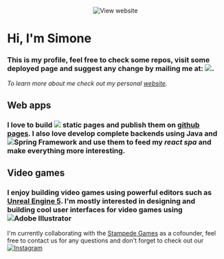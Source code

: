
<p align="center" >
    <img src="https://user-images.githubusercontent.com/39314951/166097136-83b840fb-8d05-4f5f-8a54-0a4a157c1771.png" alt="View website" />
</p>

# Hi, I'm Simone

### This is my profile, feel free to check some repos, visit some deployed page and suggest any change by mailing me at: <a href="mailto:simonelungarella@gmail.com"><img src="https://img.shields.io/badge/Gmail-D14836?style=for-the-badge&logo=gmail&logoColor=white" /></a>.

<i>To learn more about me check out my personal <a href="https://simone-lungarella.github.io/"/>website</a>.</i>

## Web apps

### I love to build <img src="https://img.shields.io/badge/React-20232A?style=for-the-badge&logo=react&logoColor=61DAFB" /> static pages and publish them on  <a href="https://pages.github.com/">github pages</a>. I also love develop complete backends using <b> Java </b> and <img src="https://img.shields.io/badge/Spring-6DB33F?style=for-the-badge&logo=spring&logoColor=white" alt="Spring Framework"/> and use them to feed my <i>react spa</i> and make everything more interesting.

## Video games

### I enjoy building video games using powerful editors such as <a href="https://www.unrealengine.com/en-US/unreal-engine-5"/>Unreal Engine 5</a>. I'm mostly interested in designing and building cool user interfaces for video games using <img src="https://img.shields.io/badge/Adobe%20Illustrator-FF9A00?style=for-the-badge&logo=adobe%20illustrator&logoColor=white" alt="Adobe Illustrator"/>

I'm currently collaborating with the <a href="https://github.com/StampedeStudios">Stampede Games</a> as a cofounder, feel free to contact us for any questions and don't forget to check out our <a href="https://www.instagram.com/stampede_studios/"><img src="https://img.shields.io/badge/Instagram-E4405F?style=for-the-badge&logo=instagram&logoColor=white" alt="Instagram"/></a>


